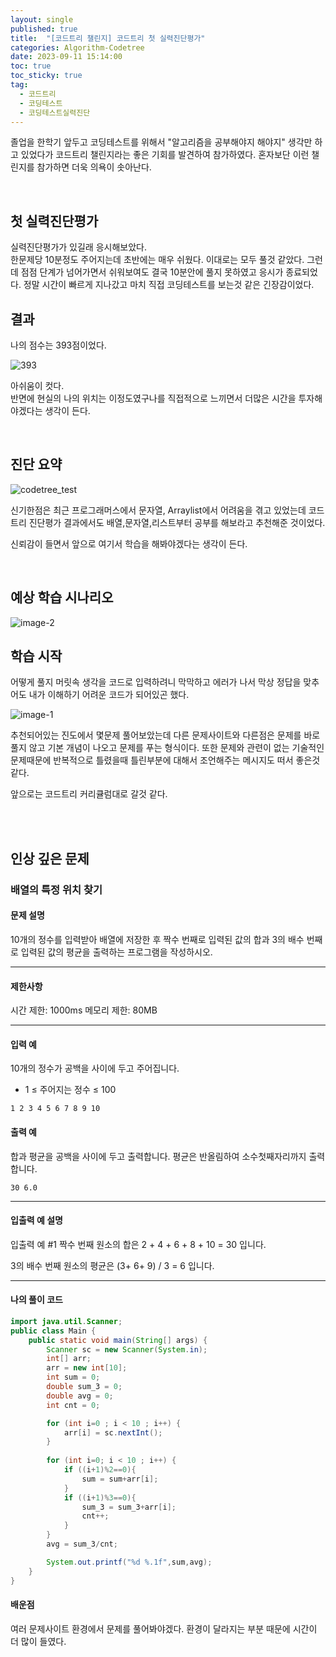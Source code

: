 ```yaml
---
layout: single
published: true
title:  "[코드트리 챌린지] 코드트리 첫 실력진단평가"
categories: Algorithm-Codetree
date: 2023-09-11 15:14:00
toc: true
toc_sticky: true
tag:   
  - 코드트리
  - 코딩테스트
  - 코딩테스트실력진단
---
```


졸업을 한학기 앞두고 코딩테스트를 위해서 "알고리즘을 공부해야지 해야지" 생각만 하고 있었다가 코드트리 챌린지라는 좋은 기회를 발견하여 참가하였다. 혼자보단 이런 챌린지를 참가하면 더욱 의욕이 솟아난다.

<br>

## 첫 실력진단평가

실력진단평가가 있길래 응시해보았다.  
한문제당 10분정도 주어지는데 초반에는 매우 쉬웠다. 이대로는 모두 풀것 같았다. 그런데 점점 단계가 넘어가면서 쉬워보여도 결국 10분안에 풀지 못하였고 응시가 종료되었다. 
정말 시간이 빠르게 지나갔고 마치 직접 코딩테스트를 보는것 같은 긴장감이었다.  

## 결과

나의 점수는 393점이었다.  

![393](https://github.com/BaxDailyGit/BaxDailyGit.github.io/assets/99312529/e325c7c8-ceb6-4cdf-9a94-abc70110e4b7)

아쉬움이 컷다.  
반면에 현실의 나의 위치는 이정도였구나를 직접적으로 느끼면서 더많은 시간을 투자해야겠다는 생각이 든다.


<br>

## 진단 요약

![codetree_test](https://github.com/BaxDailyGit/BaxDailyGit.github.io/assets/99312529/cdae791c-d049-4ab5-9520-4b6fb288843c)


신기한점은 최근 프로그래머스에서 문자열, Arraylist에서 어려움을 겪고 있었는데 코드트리 진단평가 결과에서도 배열,문자열,리스트부터 공부를 해보라고 추천해준 것이었다. 

신뢰감이 들면서 앞으로 여기서 학습을 해봐야겠다는 생각이 든다.


<br>

## 예상 학습 시나리오

![image-2](https://github.com/BaxDailyGit/BaxDailyGit.github.io/assets/99312529/7a3c3e56-3783-4c04-9e27-6fe4c4810ca8)

## 학습 시작

어떻게 풀지 머릿속 생각을 코드로 입력하려니 막막하고 에러가 나서 막상 정답을 맞추어도 내가 이해하기 어려운 코드가 되어있곤 했다.  

![image-1](https://github.com/BaxDailyGit/BaxDailyGit.github.io/assets/99312529/e4fb0154-5654-4e38-96ac-76023711107d)

추천되어있는 진도에서 몇문제 풀어보았는데 다른 문제사이트와 다른점은 문제를 바로 풀지 않고 기본 개념이 나오고 문제를 푸는 형식이다. 또한 문제와 관련이 없는 기술적인 문제때문에 반복적으로 틀렸을때 틀린부분에 대해서 조언해주는 메시지도 떠서 좋은것 같다.

앞으로는 코드트리 커리큘럼대로 갈것 같다.

<br>
<br>

## 인상 깊은 문제

### 배열의 특정 위치 찾기

#### 문제 설명

10개의 정수를 입력받아 배열에 저장한 후 짝수 번째로 입력된 값의 합과 3의 배수 번째로 입력된 값의 평균을 출력하는 프로그램을 작성하시오.

----------------

#### 제한사항


시간 제한: 1000ms
메모리 제한: 80MB


----------------

#### 입력 예

10개의 정수가 공백을 사이에 두고 주어집니다.

* 1 ≤ 주어지는 정수 ≤ 100

```
1 2 3 4 5 6 7 8 9 10
```


#### 출력 예

합과 평균을 공백을 사이에 두고 출력합니다. 평균은 반올림하여 소수첫째자리까지 출력합니다.

```
30 6.0
```

----------------
#### 입출력 예 설명

입출력 예 #1
짝수 번째 원소의 합은 2 + 4 + 6 + 8 + 10 = 30 입니다.  

3의 배수 번째 원소의 평균은 (3+ 6+ 9) / 3 = 6 입니다.





----------------

#### 나의 풀이 코드

```java
import java.util.Scanner;
public class Main {
    public static void main(String[] args) {
        Scanner sc = new Scanner(System.in);
        int[] arr;
        arr = new int[10];		
        int sum = 0;
        double sum_3 = 0;
        double avg = 0;
        int cnt = 0;

        for (int i=0 ; i < 10 ; i++) {
			arr[i] = sc.nextInt();		
		}
            
        for (int i=0; i < 10 ; i++) {
			if ((i+1)%2==0){
                sum = sum+arr[i];
            }
            if ((i+1)%3==0){
                sum_3 = sum_3+arr[i];
                cnt++;
            }
        }
        avg = sum_3/cnt;

        System.out.printf("%d %.1f",sum,avg);
    }
}
```




#### 배운점


<p>
여러 문제사이트 환경에서 문제를 풀어봐야겠다. 환경이 달라지는 부분 때문에 시간이 더 많이 들였다.
</p>

